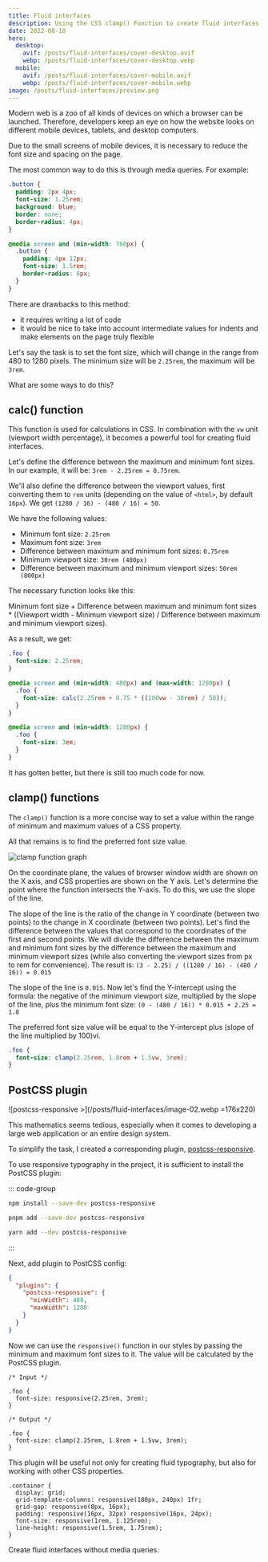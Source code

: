 ```yaml
---
title: Fluid interfaces
description: Using the CSS сlamp() Function to create fluid interfaces
date: 2022-08-18
hero:
  desktop:
    avif: /posts/fluid-interfaces/cover-desktop.avif
    webp: /posts/fluid-interfaces/cover-desktop.webp
  mobile:
    avif: /posts/fluid-interfaces/cover-mobile.avif
    webp: /posts/fluid-interfaces/cover-mobile.webp
image: /posts/fluid-interfaces/preview.png
---
```


Modern web is a zoo of all kinds of devices on which a browser can be launched. Therefore, developers keep an eye on how the website looks on different mobile devices, tablets, and desktop computers.

Due to the small screens of mobile devices, it is necessary to reduce the font size and spacing on the page.

The most common way to do this is through media queries. For example:

```css
.button {
  padding: 2px 4px;
  font-size: 1.25rem;
  background: blue;
  border: none;
  border-radius: 4px;
}

@media screen and (min-width: 760px) {
  .button {
    padding: 4px 12px;
    font-size: 1.5rem;
    border-radius: 6px;
  }
}
```

There are drawbacks to this method:

- it requires writing a lot of code
- it would be nice to take into account intermediate values for indents and make elements on the page truly flexible

Let's say the task is to set the font size, which will change in the range from 480 to 1280 pixels. The minimum size will be `2.25rem`, the maximum will be `3rem`.

What are some ways to do this?

## calc() function

This function is used for calculations in CSS. In combination with the `vw` unit (viewport width percentage), it becomes a powerful tool for creating fluid interfaces.

Let's define the difference between the maximum and minimum font sizes. In our example, it will be: `3rem - 2.25rem = 0.75rem`.

We'll also define the difference between the viewport values, first converting them to `rem` units (depending on the value of `<html>`, by default `16px`). We get `(1280 / 16) - (480 / 16) = 50`.

We have the following values:

- Minimum font size: `2.25rem`
- Maximum font size: `3rem`
- Difference between maximum and minimum font sizes: `0.75rem`
- Minimum viewport size: `30rem (480px)`
- Difference between maximum and minimum viewport sizes: `50rem (800px)`

The necessary function looks like this:

Minimum font size + Difference between maximum and minimum font sizes \* ((Viewport width - Minimum viewport size) / Difference between maximum and minimum viewport sizes).

As a result, we get:

```css
.foo {
  font-size: 2.25rem;
}

@media screen and (min-width: 480px) and (max-width: 1280px) {
  .foo {
    font-size: calc(2.25rem + 0.75 * ((100vw - 30rem) / 50));
  }
}

@media screen and (min-width: 1280px) {
  .foo {
    font-size: 3em;
  }
}
```

It has gotten better, but there is still too much code for now.

## clamp() functions

The `clamp()` function is a more concise way to set a value within the range of minimum and maximum values of a CSS property.

All that remains is to find the preferred font size value.

![clamp function graph](/posts/fluid-interfaces/image-01.webp)

On the coordinate plane, the values of browser window width are shown on the X axis, and CSS properties are shown on the Y axis. Let's determine the point where the function intersects the Y-axis. To do this, we use the slope of the line.

The slope of the line is the ratio of the change in Y coordinate (between two points) to the change in X coordinate (between two points). Let's find the difference between the values that correspond to the coordinates of the first and second points. We will divide the difference between the maximum and minimum font sizes by the difference between the maximum and minimum viewport sizes (while also converting the viewport sizes from px to rem for convenience). The result is: `(3 - 2.25) / ((1280 / 16) - (480 / 16)) = 0.015`

The slope of the line is `0.015`. Now let's find the Y-intercept using the formula: the negative of the minimum viewport size, multiplied by the slope of the line, plus the minimum font size: `(0 - (480 / 16)) * 0.015 + 2.25 = 1.8`

The preferred font size value will be equal to the Y-intercept plus (slope of the line multiplied by 100)vi.

```css
.foo {
  font-size: clamp(2.25rem, 1.8rem + 1.5vw, 3rem);
}
```

## PostCSS plugin

![postcss-responsive >](/posts/fluid-interfaces/image-02.webp =176x220)

This mathematics seems tedious, especially when it comes to developing a large web application or an entire design system.

To simplify the task, I created a corresponding plugin, [postcss-responsive](https://github.com/azat-io/postcss-responsive).

To use responsive typography in the project, it is sufficient to install the PostCSS plugin:

::: code-group

```bash [npm]
npm install --save-dev postcss-responsive
```

```bash [pnpm]
pnpm add --save-dev postcss-responsive
```

```bash [yarn]
yarn add --dev postcss-responsive
```

:::

Next, add plugin to PostCSS config:

```json
{
  "plugins": {
    "postcss-responsive": {
      "minWidth": 480,
      "maxWidth": 1280
    }
  }
}
```

Now we can use the `responsive()` function in our styles by passing the minimum and maximum font sizes to it. The value will be calculated by the PostCSS plugin.

```postcss
/* Input */

.foo {
  font-size: responsive(2.25rem, 3rem);
}

/* Output */

.foo {
  font-size: clamp(2.25rem, 1.8rem + 1.5vw, 3rem);
}
```

This plugin will be useful not only for creating fluid typography, but also for working with other CSS properties.

```postcss
.container {
  display: grid;
  grid-template-columns: responsive(180px, 240px) 1fr;
  grid-gap: responsive(8px, 16px);
  padding: responsive(16px, 32px) responsive(16px, 24px);
  font-size: responsive(1rem, 1.125rem);
  line-height: responsive(1.5rem, 1.75rem);
}
```

Create fluid interfaces without media queries.
